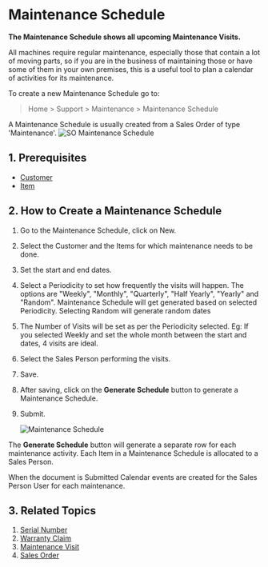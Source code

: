 <!-- add-breadcrumbs -->
# Maintenance Schedule

**The Maintenance Schedule shows all upcoming Maintenance Visits.**

All machines require regular maintenance, especially those that contain a lot
of moving parts, so if you are in the business of maintaining those or have
some of them in your own premises, this is a useful tool to plan a calendar of
activities for its maintenance.

To create a new Maintenance Schedule go to:

> Home > Support > Maintenance > Maintenance Schedule

A Maintenance Schedule is usually created from a Sales Order of type 'Maintenance'.
![SO Maintenance Schedule](/docs/v13/assets/img/support/so-maintenance-schedule.png)

## 1. Prerequisites
* [Customer](/docs/v13/user/manual/en/CRM/customer)
* [Item](/docs/v13/user/manual/en/stock/item)

## 2. How to Create a Maintenance Schedule
1. Go to the Maintenance Schedule, click on New.
1. Select the Customer and the Items for which maintenance needs to be done.
1. Set the start and end dates.
1. Select a Periodicity to set how frequently the visits will happen. The options are "Weekly", "Monthly", "Quarterly", "Half Yearly", "Yearly" and "Random". Maintenance Schedule will get generated based on selected Periodicity. Selecting Random will generate random dates
1. The Number of Visits will be set as per the Periodicity selected. Eg: If you selected Weekly and set the whole month between the start and dates, 4 visits are ideal.
1. Select the Sales Person performing the visits.
1. Save.
1. After saving, click on the **Generate Schedule** button to generate a Maintenance Schedule.
1. Submit.

    <img class="screenshot" alt="Maintenance Schedule" src="{{docs_base_url}}/v13/assets/img/support/maintenance-schedule-1.png">

The **Generate Schedule** button will generate a separate row for each maintenance activity. Each Item in a Maintenance Schedule is allocated to a Sales Person.

When the document is Submitted Calendar events are created for the Sales Person User for each maintenance.

## 3. Related Topics
1. [Serial Number](/docs/v13/user/manual/en/stock/serial-no)
1. [Warranty Claim](/docs/v13/user/manual/en/support/warranty-claim)
1. [Maintenance Visit](/docs/v13/user/manual/en/support/maintenance-visit)
1. [Sales Order](/docs/v13/user/manual/en/selling/sales-order)
